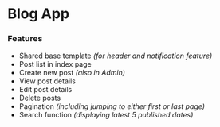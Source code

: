 <h1>Blog App</h1>

<h3>Features</h3>
<ul>
  <li>Shared base template <i>(for header and notification feature)</i></li>
  <li>Post list in index page</li>
  <li>Create new post <i>(also in Admin)</i></li>
  <li>View post details</li>
  <li>Edit post details</li>
  <li>Delete posts</li>
  <li>Pagination <i>(including jumping to either first or last page)</i></li>
  <li>Search function <i>(displaying latest 5 published dates)</i></li>
</ul>

<!-- reference: https://tutorial.djangogirls.org/en/
1. create Virtual Environment (venv_blog_app)
2. upgrade/install Pip
3. create and run requirements.txt
4. create a Django Project (myblogapp)
5. update settings.py
6. create an app (blog)
7. create Post model & added model in /admin
8. created url paths for blog app, setup views and template
9. created initial index page (post_list)
10. implemented design
11. template extension
12. created details page targeting pks/ids
13. created create new post feature
14. create edit post feature
15. created delete post feature
16. created pagination feature
17. created search feature -->
